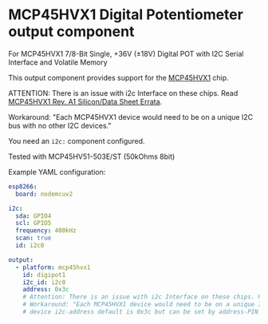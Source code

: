 # MCP45HVX1 Digital Potentiometer output component

For MCP45HVX1 7/8-Bit Single, +36V (±18V) Digital POT with I2C Serial Interface and Volatile Memory

This output component provides support for the [MCP45HVX1](https://ww1.microchip.com/downloads/en/DeviceDoc/20005304A.pdf) chip.

ATTENTION: There is an issue with i2c Interface on these chips. Read [MCP45HVX1 Rev. A1 Silicon/Data Sheet Errata](https://ww1.microchip.com/downloads/aemDocuments/documents/OTH/ProductDocuments/Errata/80000649B.pdf).

Workaround: "Each MCP45HVX1 device would need to be on a unique I2C bus with no other I2C devices."

You need an `i2c:` component configured.

Tested with MCP45HV51-503E/ST (50kOhms 8bit) 

Example YAML configuration:
```yaml
esp8266:
  board: nodemcuv2

i2c:
  sda: GPIO4
  scl: GPIO5
  frequency: 400kHz
  scan: true
  id: i2c0

output:
  - platform: mcp45hvx1  
    id: digipot1
    i2c_id: i2c0
    address: 0x3c
    # Attention: There is an issue with i2c Interface on these chips. Rever to https://ww1.microchip.com/downloads/aemDocuments/documents/OTH/ProductDocuments/Errata/80000649B.pdf for more details.
    # Workaround: "Each MCP45HVX1 device would need to be on a unique I2C bus with no other I2C devices."
    # device i2c-address default is 0x3c but can be set by address-PIN A0 (5) and A1 (3) to 0x3d, 0x3e and 0x3f
```